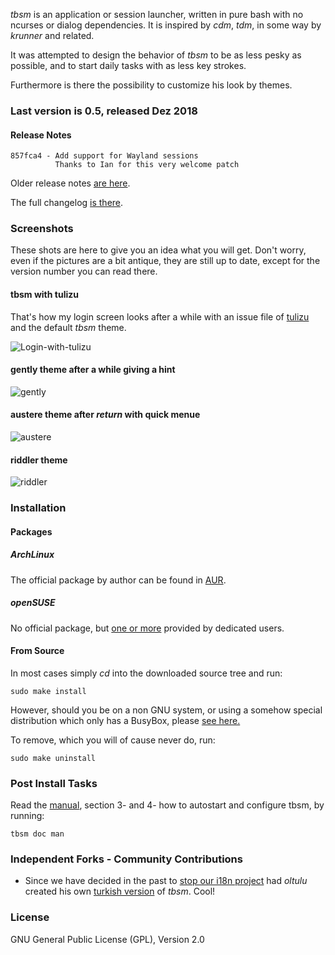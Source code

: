 _tbsm_ is an application or session launcher, written in pure bash with no
ncurses or dialog dependencies. It is inspired by _cdm_, _tdm_, in some way by
_krunner_ and related.

It was attempted to design the behavior of _tbsm_ to be as less pesky as
possible, and to start daily tasks with as less key strokes.

Furthermore is there the possibility to customize his look by themes.

### Last version is 0.5, released Dez 2018

#### Release Notes

    857fca4 - Add support for Wayland sessions
              Thanks to Ian for this very welcome patch

Older release notes [are here](https://raw.githubusercontent.com/loh-tar/tbsm/master/doc/80_ChangeLog.txt).

The full changelog [is there](https://github.com/loh-tar/tbsm/commits/master).

### Screenshots

These shots are here to give you an idea what you will get. Don't worry, even if
the pictures are a bit antique, they are still up to date, except for the version
number you can read there.

#### tbsm with tulizu

That's how my login screen looks after a while with an issue file of
[tulizu](https://loh-tar.github.io/tulizu/) and the default _tbsm_ theme.

![Login-with-tulizu](login-standard-theme-and-tulizu.png)

#### gently theme after a while giving a hint

![gently](gently-hint.png)

#### austere theme after _return_ with quick menue

![austere](austere-quick.png)

#### riddler theme

![riddler](riddler.png)

### Installation

#### Packages

##### ArchLinux

The official package by author can be found in [AUR](https://aur.archlinux.org/packages/tbsm/).

##### openSUSE

No official package, but [one or more](https://software.opensuse.org/package/tbsm?search_term=tbsm)
provided by dedicated users.

#### From Source

In most cases simply _cd_ into the downloaded source tree and run:

    sudo make install

However, should you be on a non GNU system, or using a somehow special
distribution which only has a BusyBox, please [see here.](https://github.com/loh-tar/tbsm/issues/9)

To remove, which you will of cause never do, run:

    sudo make uninstall

### Post Install Tasks

Read the [manual](https://github.com/loh-tar/tbsm/blob/master/doc/01_Manual.txt),
section 3- and 4- how to autostart and configure tbsm, by running:

    tbsm doc man

### Independent Forks - Community Contributions

  - Since we have decided in the past to [stop our i18n project](https://github.com/loh-tar/tbsm/issues/11)
 had _oltulu_ created his own [turkish version](https://github.com/oltulu/tbsm) of _tbsm_. Cool!

### License

GNU General Public License (GPL), Version 2.0
